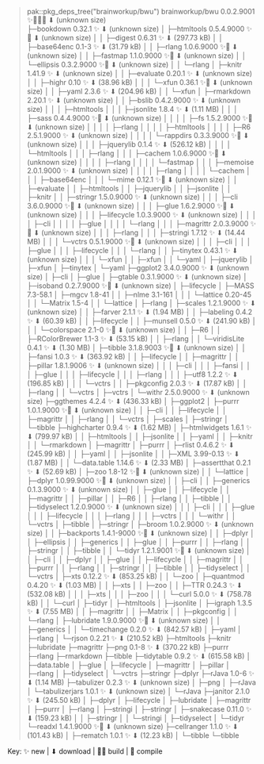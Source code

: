 > pak::pkg_deps_tree("brainworkup/bwu")
> brainworkup/bwu 0.0.2.9001 ✨👷🏻🔧 ⬇ (unknown size)  
> ├─bookdown 0.32.1 ✨ ⬇ (unknown size)
> │ ├─htmltools 0.5.4.9000 ✨🔧 ⬇ (unknown size)
> │ │ ├─digest 0.6.31 ✨ ⬇ (297.73 kB)
> │ │ ├─base64enc 0.1-3 ✨ ⬇ (31.79 kB)
> │ │ ├─rlang 1.0.6.9000 ✨🔧 ⬇ (unknown size)
> │ │ ├─fastmap 1.1.0.9000 ✨🔧 ⬇ (unknown size)
> │ │ └─ellipsis 0.3.2.9000 ✨🔧 ⬇ (unknown size)
> │ │ └─rlang
> │ ├─knitr 1.41.9 ✨ ⬇ (unknown size)
> │ │ ├─evaluate 0.20.1 ✨ ⬇ (unknown size)
> │ │ ├─highr 0.10 ✨ ⬇ (38.96 kB)
> │ │ │ └─xfun 0.36.1 ✨🔧 ⬇ (unknown size)
> │ │ ├─yaml 2.3.6 ✨ ⬇ (204.96 kB)
> │ │ └─xfun
> │ ├─rmarkdown 2.20.1 ✨ ⬇ (unknown size)
> │ │ ├─bslib 0.4.2.9000 ✨ ⬇ (unknown size)
> │ │ │ ├─htmltools
> │ │ │ ├─jsonlite 1.8.4 ✨ ⬇ (1.11 MB)
> │ │ │ ├─sass 0.4.4.9000 ✨🔧 ⬇ (unknown size)
> │ │ │ │ ├─fs 1.5.2.9000 ✨🔧 ⬇ (unknown size)
> │ │ │ │ ├─rlang
> │ │ │ │ ├─htmltools
> │ │ │ │ ├─R6 2.5.1.9000 ✨ ⬇ (unknown size)
> │ │ │ │ └─rappdirs 0.3.3.9000 ✨🔧 ⬇ (unknown size)
> │ │ │ ├─jquerylib 0.1.4 ✨ ⬇ (526.12 kB)
> │ │ │ │ └─htmltools
> │ │ │ ├─rlang
> │ │ │ ├─cachem 1.0.6.9000 ✨🔧 ⬇ (unknown size)
> │ │ │ │ ├─rlang
> │ │ │ │ └─fastmap
> │ │ │ ├─memoise 2.0.1.9000 ✨ ⬇ (unknown size)
> │ │ │ │ ├─rlang
> │ │ │ │ └─cachem
> │ │ │ ├─base64enc
> │ │ │ └─mime 0.12.1 ✨🔧 ⬇ (unknown size)
> │ │ ├─evaluate
> │ │ ├─htmltools
> │ │ ├─jquerylib
> │ │ ├─jsonlite
> │ │ ├─knitr
> │ │ ├─stringr 1.5.0.9000 ✨ ⬇ (unknown size)
> │ │ │ ├─cli 3.6.0.9000 ✨🔧 ⬇ (unknown size)
> │ │ │ ├─glue 1.6.2.9000 ✨🔧 ⬇ (unknown size)
> │ │ │ ├─lifecycle 1.0.3.9000 ✨ ⬇ (unknown size)
> │ │ │ │ ├─cli
> │ │ │ │ ├─glue
> │ │ │ │ └─rlang
> │ │ │ ├─magrittr 2.0.3.9000 ✨🔧 ⬇ (unknown size)
> │ │ │ ├─rlang
> │ │ │ ├─stringi 1.7.12 ✨ ⬇ (14.44 MB)
> │ │ │ └─vctrs 0.5.1.9000 ✨🔧 ⬇ (unknown size)
> │ │ │ ├─cli
> │ │ │ ├─glue
> │ │ │ ├─lifecycle
> │ │ │ └─rlang
> │ │ ├─tinytex 0.43.1 ✨ ⬇ (unknown size)
> │ │ │ └─xfun
> │ │ ├─xfun
> │ │ └─yaml
> │ ├─jquerylib
> │ ├─xfun
> │ ├─tinytex
> │ └─yaml
> ├─ggplot2 3.4.0.9000 ✨ ⬇ (unknown size)
> │ ├─cli
> │ ├─glue
> │ ├─gtable 0.3.1.9000 ✨ ⬇ (unknown size)
> │ ├─isoband 0.2.7.9000 ✨🔧 ⬇ (unknown size)
> │ ├─lifecycle
> │ ├─MASS 7.3-58.1
> │ ├─mgcv 1.8-41
> │ │ ├─nlme 3.1-161
> │ │ │ └─lattice 0.20-45
> │ │ └─Matrix 1.5-4
> │ │ └─lattice
> │ ├─rlang
> │ ├─scales 1.2.1.9000 ✨ ⬇ (unknown size)
> │ │ ├─farver 2.1.1 ✨ ⬇ (1.94 MB)
> │ │ ├─labeling 0.4.2 ✨ ⬇ (60.39 kB)
> │ │ ├─lifecycle
> │ │ ├─munsell 0.5.0 ✨ ⬇ (241.90 kB)
> │ │ │ └─colorspace 2.1-0 ✨🔧 ⬇ (unknown size)
> │ │ ├─R6
> │ │ ├─RColorBrewer 1.1-3 ✨ ⬇ (53.15 kB)
> │ │ ├─rlang
> │ │ └─viridisLite 0.4.1 ✨ ⬇ (1.30 MB)
> │ ├─tibble 3.1.8.9003 ✨🔧 ⬇ (unknown size)
> │ │ ├─fansi 1.0.3 ✨ ⬇ (363.92 kB)
> │ │ ├─lifecycle
> │ │ ├─magrittr
> │ │ ├─pillar 1.8.1.9006 ✨ ⬇ (unknown size)
> │ │ │ ├─cli
> │ │ │ ├─fansi
> │ │ │ ├─glue
> │ │ │ ├─lifecycle
> │ │ │ ├─rlang
> │ │ │ ├─utf8 1.2.2 ✨ ⬇ (196.85 kB)
> │ │ │ └─vctrs
> │ │ ├─pkgconfig 2.0.3 ✨ ⬇ (17.87 kB)
> │ │ ├─rlang
> │ │ └─vctrs
> │ ├─vctrs
> │ └─withr 2.5.0.9000 ✨ ⬇ (unknown size)
> ├─ggthemes 4.2.4 ✨ ⬇ (436.33 kB)
> │ ├─ggplot2
> │ ├─purrr 1.0.1.9000 ✨🔧 ⬇ (unknown size)
> │ │ ├─cli
> │ │ ├─lifecycle
> │ │ ├─magrittr
> │ │ ├─rlang
> │ │ └─vctrs
> │ ├─scales
> │ ├─stringr
> │ └─tibble
> ├─highcharter 0.9.4 ✨ ⬇ (1.62 MB)
> │ ├─htmlwidgets 1.6.1 ✨ ⬇ (799.97 kB)
> │ │ ├─htmltools
> │ │ ├─jsonlite
> │ │ ├─yaml
> │ │ ├─knitr
> │ │ └─rmarkdown
> │ ├─magrittr
> │ ├─purrr
> │ ├─rlist 0.4.6.2 ✨ ⬇ (245.99 kB)
> │ │ ├─yaml
> │ │ ├─jsonlite
> │ │ ├─XML 3.99-0.13 ✨ ⬇ (1.87 MB)
> │ │ └─data.table 1.14.6 ✨ ⬇ (2.33 MB)
> │ ├─assertthat 0.2.1 ✨ ⬇ (52.69 kB)
> │ ├─zoo 1.8-12 ✨🔧 ⬇ (unknown size)
> │ │ └─lattice
> │ ├─dplyr 1.0.99.9000 ✨🔧 ⬇ (unknown size)
> │ │ ├─cli
> │ │ ├─generics 0.1.3.9000 ✨ ⬇ (unknown size)
> │ │ ├─glue
> │ │ ├─lifecycle
> │ │ ├─magrittr
> │ │ ├─pillar
> │ │ ├─R6
> │ │ ├─rlang
> │ │ ├─tibble
> │ │ ├─tidyselect 1.2.0.9000 ✨ ⬇ (unknown size)
> │ │ │ ├─cli
> │ │ │ ├─glue
> │ │ │ ├─lifecycle
> │ │ │ ├─rlang
> │ │ │ ├─vctrs
> │ │ │ └─withr
> │ │ └─vctrs
> │ ├─tibble
> │ ├─stringr
> │ ├─broom 1.0.2.9000 ✨ ⬇ (unknown size)
> │ │ ├─backports 1.4.1-9000 ✨🔧 ⬇ (unknown size)
> │ │ ├─dplyr
> │ │ ├─ellipsis
> │ │ ├─generics
> │ │ ├─glue
> │ │ ├─purrr
> │ │ ├─rlang
> │ │ ├─stringr
> │ │ ├─tibble
> │ │ └─tidyr 1.2.1.9001 ✨🔧 ⬇ (unknown size)
> │ │ ├─cli
> │ │ ├─dplyr
> │ │ ├─glue
> │ │ ├─lifecycle
> │ │ ├─magrittr
> │ │ ├─purrr
> │ │ ├─rlang
> │ │ ├─stringr
> │ │ ├─tibble
> │ │ ├─tidyselect
> │ │ └─vctrs
> │ ├─xts 0.12.2 ✨ ⬇ (853.25 kB)
> │ │ └─zoo
> │ ├─quantmod 0.4.20 ✨ ⬇ (1.03 MB)
> │ │ ├─xts
> │ │ ├─zoo
> │ │ ├─TTR 0.24.3 ✨ ⬇ (532.08 kB)
> │ │ │ ├─xts
> │ │ │ ├─zoo
> │ │ │ └─curl 5.0.0 ✨ ⬇ (758.78 kB)
> │ │ └─curl
> │ ├─tidyr
> │ ├─htmltools
> │ ├─jsonlite
> │ ├─igraph 1.3.5 ✨ ⬇ (7.55 MB)
> │ │ ├─magrittr
> │ │ ├─Matrix
> │ │ ├─pkgconfig
> │ │ └─rlang
> │ ├─lubridate 1.9.0.9000 ✨🔧 ⬇ (unknown size)
> │ │ ├─generics
> │ │ └─timechange 0.2.0 ✨ ⬇ (842.57 kB)
> │ ├─yaml
> │ ├─rlang
> │ └─rjson 0.2.21 ✨ ⬇ (210.52 kB)
> ├─htmltools
> ├─knitr
> ├─lubridate
> ├─magrittr
> ├─png 0.1-8 ✨ ⬇ (370.22 kB)
> ├─purrr
> ├─rlang
> ├─rmarkdown
> ├─tibble
> ├─tidytable 0.9.2 ✨ ⬇ (615.58 kB)
> │ ├─data.table
> │ ├─glue
> │ ├─lifecycle
> │ ├─magrittr
> │ ├─pillar
> │ ├─rlang
> │ ├─tidyselect
> │ └─vctrs
> ├─stringr
> ├─dplyr
> ├─rJava 1.0-6 ✨ ⬇ (1.14 MB)
> ├─tabulizer 0.2.3 ✨ ⬇ (unknown size)
> │ ├─png
> │ ├─rJava
> │ └─tabulizerjars 1.0.1 ✨ ⬇ (unknown size)
> │ └─rJava
> ├─janitor 2.1.0 ✨ ⬇ (245.50 kB)
> │ ├─dplyr
> │ ├─lifecycle
> │ ├─lubridate
> │ ├─magrittr
> │ ├─purrr
> │ ├─rlang
> │ ├─stringi
> │ ├─stringr
> │ ├─snakecase 0.11.0 ✨ ⬇ (159.23 kB)
> │ │ ├─stringr
> │ │ └─stringi
> │ ├─tidyselect
> │ └─tidyr
> └─readxl 1.4.1.9000 ✨🔧 ⬇ (unknown size)
> ├─cellranger 1.1.0 ✨ ⬇ (101.43 kB)
> │ ├─rematch 1.0.1 ✨ ⬇ (12.23 kB)
> │ └─tibble
> └─tibble

Key: ✨ new | ⬇ download | 👷🏻 build | 🔧 compile
